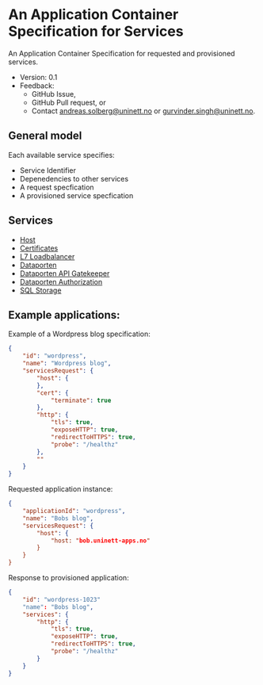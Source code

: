 # An Application Container Specification for Services

An Application Container Specification for requested and provisioned services.

* Version: 0.1
* Feedback: 
  * GitHub Issue,
  * GitHub Pull request, or 
  * Contact <andreas.solberg@uninett.no> or <gurvinder.singh@uninett.no>.



## General model

Each available service specifies:

* Service Identifier
* Depenedencies to other services
* A request specfication
* A provisioned service specfication

## Services

* [Host](services/host.md)
* [Certificates](services/cert.md)
* [L7 Loadbalancer](services/httpLB.md)
* [Dataporten](services/dataporten.md)
* [Dataporten API Gatekeeper](services/dataportenAPI.md)
* [Dataporten Authorization](services/dataportenAuthz.md)
* [SQL Storage](services/sql.md)



## Example applications:



Example of a Wordpress blog specification:

```json
{
	"id": "wordpress",
	"name": "Wordpress blog",
	"servicesRequest": {
		"host": {
		},
		"cert": {
			"terminate": true
		},
		"http": {
			"tls": true,
			"exposeHTTP": true,
			"redirectToHTTPS": true,
			"probe": "/healthz"
		},
		""
	}
}
```

Requested application instance:

```json
{
	"applicationId": "wordpress",
	"name": "Bobs blog",
	"servicesRequest": {
		"host": {
			"host: "bob.uninett-apps.no"
		}	
	}
}
```

Response to provisioned application:

```json
{
	"id": "wordpress-1023"
	"name": "Bobs blog",
	"services": {
		"http": {
			"tls": true,
			"exposeHTTP": true,
			"redirectToHTTPS": true,
			"probe": "/healthz"
		}
	}
}
```






